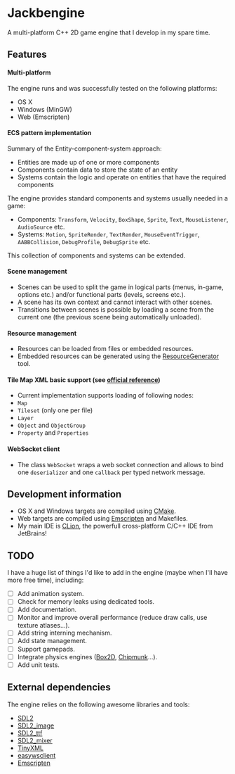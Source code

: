 # Jackbengine
A multi-platform C++ 2D game engine that I develop in my spare time.

## Features

#### Multi-platform
The engine runs and was successfully tested on the following platforms:
- OS X
- Windows (MinGW)
- Web (Emscripten)

#### ECS pattern implementation
Summary of the Entity-component-system approach:
- Entities are made up of one or more components
- Components contain data to store the state of an entity
- Systems contain the logic and operate on entities that have the required components

The engine provides standard components and systems usually needed in a game:
* Components: `Transform`, `Velocity`, `BoxShape`, `Sprite`, `Text`, `MouseListener`, `AudioSource` etc.
* Systems: `Motion`, `SpriteRender`, `TextRender`, `MouseEventTrigger`, `AABBCollision`, `DebugProfile`, `DebugSprite` etc.

This collection of components and systems can be extended.

#### Scene management
- Scenes can be used to split the game in logical parts (menus, in-game, options etc.) and/or functional parts (levels, screens etc.).
- A scene has its own context and cannot interact with other scenes.
- Transitions between scenes is possible by loading a scene from the current one (the previous scene being automatically unloaded).

#### Resource management
- Resources can be loaded from files or embedded resources.
- Embedded resources can be generated using the [ResourceGenerator](https://github.com/Jackbenfu/ResourceGenerator) tool.

#### Tile Map XML basic support (see [official reference](http://doc.mapeditor.org/reference/tmx-map-format/))
* Current implementation supports loading of following nodes:
 * `Map`
 * `Tileset` (only one per file)
 * `Layer`
 * `Object` and `ObjectGroup`
 * `Property` and `Properties`
 
#### WebSocket client
- The class `WebSocket` wraps a web socket connection and allows to bind one `deserializer` and one `callback` per typed network message.

## Development information
- OS X and Windows targets are compiled using [CMake](https://cmake.org/).
- Web targets are compiled using [Emscripten](http://emscripten.org/) and Makefiles.
- My main IDE is [CLion](https://www.jetbrains.com/clion/), the powerfull cross-platform C/C++ IDE from JetBrains!

## TODO
I have a huge list of things I'd like to add in the engine (maybe when I'll have more free time), including:
- [ ] Add animation system.
- [ ] Check for memory leaks using dedicated tools.
- [ ] Add documentation.
- [ ] Monitor and improve overall performance (reduce draw calls, use texture atlases...).
- [ ] Add string interning mechanism.
- [ ] Add state management.
- [ ] Support gamepads.
- [ ] Integrate physics engines ([Box2D](http://box2d.org/), [Chipmunk](https://chipmunk-physics.net/)...).
- [ ] Add unit tests.

## External dependencies
The engine relies on the following awesome libraries and tools:
- [SDL2](https://www.libsdl.org/)
- [SDL2_image](https://www.libsdl.org/projects/SDL_image/)
- [SDL2_ttf](https://www.libsdl.org/projects/SDL_ttf/)
- [SDL2_mixer](https://www.libsdl.org/projects/SDL_mixer/)
- [TinyXML](https://sourceforge.net/projects/tinyxml/)
- [easywsclient](https://github.com/dhbaird/easywsclient)
- [Emscripten](http://emscripten.org/)
